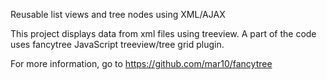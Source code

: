 Reusable list views and tree nodes using XML/AJAX

This project displays data from xml files using treeview.
A part of the code uses fancytree JavaScript treeview/tree grid plugin.
  
  For more information, go to 
  https://github.com/mar10/fancytree
